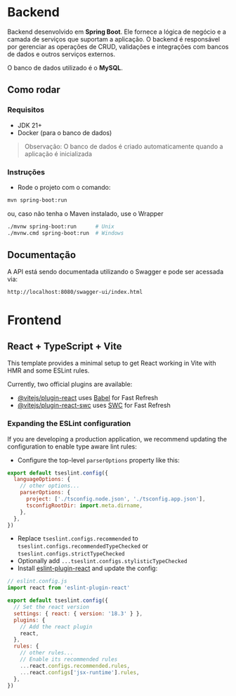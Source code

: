 # Backend
Backend desenvolvido em **Spring Boot**. Ele fornece a lógica de negócio e a camada de serviços que suportam a aplicação. O backend é responsável por gerenciar as operações de CRUD, validações e integrações com bancos de dados e outros serviços externos.

O banco de dados utilizado é o **MySQL**.

## Como rodar

### Requisitos
- JDK 21+
- Docker (para o banco de dados)
> Observação: O banco de dados é criado automaticamente quando a aplicação é inicializada

### Instruções
- Rode o projeto com o comando:

```bash
mvn spring-boot:run 
```
ou, caso não tenha o Maven instalado, use o Wrapper

```bash
./mvnw spring-boot:run      # Unix
./mvnw.cmd spring-boot:run  # Windows
```


## Documentação
A API está sendo documentada utilizando o Swagger e pode ser acessada via:

```bash
http://localhost:8080/swagger-ui/index.html
```

# Frontend
## React + TypeScript + Vite

This template provides a minimal setup to get React working in Vite with HMR and some ESLint rules.

Currently, two official plugins are available:

- [@vitejs/plugin-react](https://github.com/vitejs/vite-plugin-react/blob/main/packages/plugin-react/README.md) uses [Babel](https://babeljs.io/) for Fast Refresh
- [@vitejs/plugin-react-swc](https://github.com/vitejs/vite-plugin-react-swc) uses [SWC](https://swc.rs/) for Fast Refresh

### Expanding the ESLint configuration

If you are developing a production application, we recommend updating the configuration to enable type aware lint rules:

- Configure the top-level `parserOptions` property like this:

```js
export default tseslint.config({
  languageOptions: {
    // other options...
    parserOptions: {
      project: ['./tsconfig.node.json', './tsconfig.app.json'],
      tsconfigRootDir: import.meta.dirname,
    },
  },
})
```

- Replace `tseslint.configs.recommended` to `tseslint.configs.recommendedTypeChecked` or `tseslint.configs.strictTypeChecked`
- Optionally add `...tseslint.configs.stylisticTypeChecked`
- Install [eslint-plugin-react](https://github.com/jsx-eslint/eslint-plugin-react) and update the config:

```js
// eslint.config.js
import react from 'eslint-plugin-react'

export default tseslint.config({
  // Set the react version
  settings: { react: { version: '18.3' } },
  plugins: {
    // Add the react plugin
    react,
  },
  rules: {
    // other rules...
    // Enable its recommended rules
    ...react.configs.recommended.rules,
    ...react.configs['jsx-runtime'].rules,
  },
})
```
